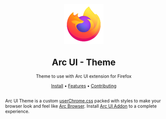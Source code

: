 [userChrome.css]: https://www.userchrome.org/
[Arc Browser]: https://arc.net/
[Arc UI Addon]: https://github.com/dxdotdev/arc-ui-addon

<div align="center">
  <img width="128" src="https://raw.githubusercontent.com/dxdotdev/arc-ui/main/.github/assets/arc-ui-default.svg" />

  <h1>Arc UI - Theme</h1>
  <p>Theme to use with Arc UI extension for Firefox</p>
</div>

<div align="center">
  <a href="#install">Install</a> • <a href="#features">Features</a> • <a href="#contributing">Contributing</a>
</div>

<br />

Arc UI Theme is a custom [userChrome.css] packed with styles to make your browser look and feel like [Arc Browser].
Install [Arc UI Addon] to a complete experience.
